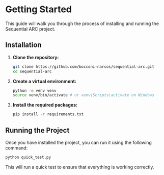 # Getting Started

This guide will walk you through the process of installing and running the Sequential ARC project.

## Installation

1. **Clone the repository:**

   ```bash
   git clone https://github.com/bocconi-narcos/sequential-arc.git
   cd sequential-arc
   ```

2. **Create a virtual environment:**

   ```bash
   python -m venv venv
   source venv/bin/activate # or venv\Scripts\activate on Windows
   ```

3. **Install the required packages:**

   ```bash
   pip install -r requirements.txt
   ```

## Running the Project

Once you have installed the project, you can run it using the following command:

```bash
python quick_test.py
```

This will run a quick test to ensure that everything is working correctly.

```
